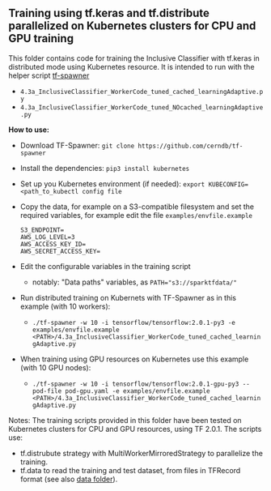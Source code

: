 ## Training using tf.keras and tf.distribute parallelized on Kubernetes clusters for CPU and GPU training

This folder contains code for training the Inclusive Classifier with tf.keras in distributed mode using Kubernetes resource.
It is intended to run with the helper script [tf-spawner](https://github.com/cerndb/tf-spawner)
- `4.3a_InclusiveClassifier_WorkerCode_tuned_cached_learningAdaptive.py` 
- `4.3a_InclusiveClassifier_WorkerCode_tuned_NOcached_learningAdaptive.py`


**How to use:**
- Download TF-Spawner: `git clone https://github.com/cerndb/tf-spawner`
- Install the dependencies: `pip3 install kubernetes` 
- Set up you Kubernetes environment (if needed): `export KUBECONFIG=<path_to_kubectl config file`
- Copy the data, for example on a S3-compatible filesystem and set the required variables,
 for example edit the file `examples/envfile.example`
  ```
  S3_ENDPOINT=
  AWS_LOG_LEVEL=3
  AWS_ACCESS_KEY_ID=
  AWS_SECRET_ACCESS_KEY=
  ```
- Edit the configurable variables in the training script
  - notably: "Data paths" variables, as `PATH="s3://sparktfdata/"`

- Run distributed training on Kubernets with TF-Spawner as in this example (with 10 workers):
  - `./tf-spawner -w 10 -i tensorflow/tensorflow:2.0.1-py3 -e examples/envfile.example <PATH>/4.3a_InclusiveClassifier_WorkerCode_tuned_cached_learningAdaptive.py`

- When training using GPU resources on Kubernetes use this example (with 10 GPU nodes):
  - `./tf-spawner -w 10 -i tensorflow/tensorflow:2.0.1-gpu-py3 --pod-file pod-gpu.yaml -e examples/envfile.example <PATH>/4.3a_InclusiveClassifier_WorkerCode_tuned_cached_learningAdaptive.py`

Notes:
The training scripts provided in this folder have been tested on Kubernetes clusters for CPU and GPU resources, using TF 2.0.1.
The scripts use:
- tf.distrubute strategy with MultiWorkerMirroredStrategy to parallelize the training.
- tf.data to read the training and test dataset, from files in TFRecord format (see also [data folder](../Data)).

